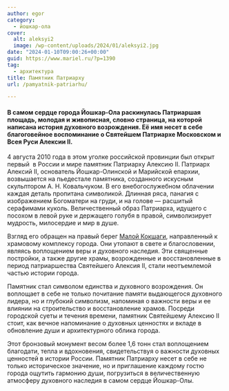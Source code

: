 ```yaml
---
author: egor
category:
  - йошкар-ола
cover:
  alt: aleksyi2
  image: /wp-content/uploads/2024/01/aleksyi2.jpg
date: "2024-01-10T09:00:26+00:00"
guid: https://www.mariel.ru/?p=1390
tag:
  - архитектура
title: Памятник Патриарху
url: /pamyatnik-patriarhu/

---
```

#### В самом сердце города Йошкар-Ола раскинулась Патриаршая площадь, молодая и живописная, словно страница, на которой написана история духовного возрождения. Её имя несет в себе благоговейное воспоминание о Святейшем Патриархе Московском и Всея Руси Алексии II.

4 августа 2010 года в этом уголке российской провинции был открыт первый  в России и мире памятник Патриарху Алексию II. Патриарх Алексий II, основатель Йошкар-Олинской и Марийской епархии, возвышается на пьедестале памятника, созданного искусным скульптором А. Н. Ковальчуком. В его внебогослужебном облачении каждая деталь пропитана символикой. Длинная ряса, панагия с изображением Богоматери на груди, и на голове — расшитый серафимами куколь. Величественный образ Патриарха, идущего с посохом в левой руке и держащего голубя в правой, символизирует мудрость, милосердие и мир в душе.

Взгляд его обращен на правый берег [Малой Кокшаги](/malaya-kokshaga/), направленный к храмовому комплексу города. Они утопают в свете и благословении, являясь воплощением веры и духовного наследия. Эти священные постройки, а также другие храмы, возрожденные и восстановленные в период патриаршества Святейшего Алексия II, стали неотъемлемой частью истории города.

Памятник стал символом единства и духовного возрождения. Он воплощает в себе не только почитание памяти выдающегося духовного лидера, но и глубокий символизм, напоминая о важности веры и ее влиянии на строительство и восстановление храмов. Посреди городской суеты и течения времени, памятник Святейшему Алексию II стоит, как вечное напоминание о духовных ценностях и вкладе в обновление души и архитектурного облика города.

Этот бронзовый монумент весом более 1,6 тонн стал воплощением благодати, тепла и вдохновения, свидетельствуя о важности духовных ценностей в истории России. Памятник Патриарху несет в себе не только историческое значение, но и приглашение каждому гостю города ощутить гармонию души, погрузиться в величественную атмосферу духовного наследия в самом сердце Йошкар-Олы.
